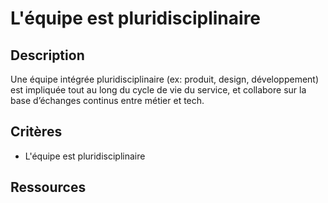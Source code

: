 # L'équipe est pluridisciplinaire

## Description

Une équipe intégrée pluridisciplinaire (ex: produit, design, développement) est impliquée
tout au long du cycle de vie du service, et collabore sur la base d’échanges continus
entre métier et tech.

## Critères

- L'équipe est pluridisciplinaire

## Ressources
